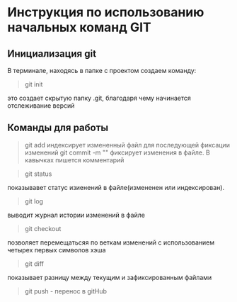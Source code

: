 # Инструкция по использованию начальных команд GIT
## Инициализация git
В терминале, находясь в папке с проектом создаем команду:
>git init

это создает скрытую папку .git, благодаря чему начинается отслеживание версий
## Команды для работы
>git add 
индексирует измененный файл для последующей фиксации изменений
>git commit -m ""
фиксирует изменения в файле. В кавычках пишется комментарий

>git status

показывавет статус изиенений в файле(измененен или индексирован). 
>git log

выводит журнал истории изменений в файле
>git checkout

позволяет перемещатьсяя по веткам изменений с использованием четырех первых символов хэша
>git diff

показывает разницу между текущим и зафиксированным файлами
>git push - перенос в gitHub
